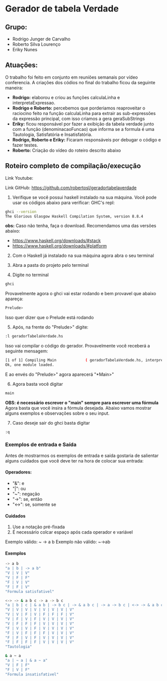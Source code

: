 # Gerador de tabela Verdade 

## Grupo: 
- Rodrigo Junger de Carvalho
- Roberto Silva Lourenço
- Eriky Nunes

## Atuações:
O trabalho foi feito em conjunto em reuniões semanais por vídeo conferencia.
A criações dos códios no final do trabalho ficou da seguinte maneira:
- **Rodrigo:** elaborou e criou as funções calculaLinha e interpretaExpressao.
- **Rodrigo e Roberto:** percebemos que porderiamos reaproveitar o raciocino feito na função calculaLinha para extrair as sub-expressões da expressão principal, com isso criamos a gera geraSubStrings 
- **Eriky:** ficou responsável por fazer a exibição da tabela verdade junto com a função (denominacaoFuncao) que informa se a formula é uma Tautologia, Satisfatória e Insatisfatória.
- **Rodrigo, Roberto e Eriky:** Ficaram responsáveis por debugar o código e fazer testes.
- **Roberto:** Criação do vídeo do roteiro descrito abaixo

## Roteiro completo de compilação/execução
Link Youtube:

Link GitHub: https://github.com/robertosl/geradortabelaverdade

1. Verifique se você possui haskell instalado na sua máquina. Você pode usar os códigos abaixo para verificar: GHC's repl:
```bash
ghci --version
The Glorious Glasgow Haskell Compilation System, version 8.8.4
```
**obs:** Caso não tenha, faça o download. Recomendamos uma das versões abaixo:
- https://www.haskell.org/downloads/#stack
- https://www.haskell.org/downloads/#platform 

2. Com o Haskell já instalado na sua máquina agora abra o seu terminal

3. Abra a pasta do projeto pelo terminal

4. Digite no terminal 
```bash
ghci
```
Provavelmente agora o ghci vai estar rodando e bem provavel que abaixo apareça:
```bash
Prelude>
```
Isso quer dizer que o Prelude está rodando 

5. Após, na frente do "Prelude>" digite: 
```bash
:l geradorTabelaVerdade.hs
```
Isso vai compilar o código do gerador. 
Provavelmente você receberá a seguinte mensagem:
```bash
[1 of 1] Compiling Main             ( geradorTabelaVerdade.hs, interpreted )
Ok, one module loaded.
```
E ao envés do "Prelude>" agora aparecerá "*Main>"

6. Agora basta você digitar
```bash
main
```
**OBS: é necessário escrever o "main" sempre para escrever uma fórmula**
Agora basta que você insira a fórmula desejada. Abaixo vamos mostrar alguns exemplos e observações sobre o seu input.

7. Caso deseje sair do ghci basta digitar 
```bash
:q
```

### Exemplos de entrada e Saída 
Antes de mostrarmos os exemplos de entrada e saída gostaria de salientar alguns cuidados que você deve ter na hora de colocar sua entrada:

#### Operadores:
- "&": e 
- "|": ou 
- "~": negação 
- "->": se, então  
- "<->": se, somente se

#### Cuidados
1. Use a notação pré-fixada
2. É necessário colcar espaço após cada operador e variável

Exemplo válido: ~ -> a b
Exemplo não válido: ~->ab

#### Exemplos
```bash
-> a b
"a | b | -> a b"
"V | V | V"
"V | F | F"
"F | V | V"
"F | F | V"
"Formula satisfativel"
```

```bash
<-> -> & a b c -> a -> b c
"a | b | c | & a b | -> b c | -> & a b c | -> a -> b c | <-> -> & a b c -> a -> b c"
"V | V | V | V | V | V | V | V"
"V | V | F | V | F | F | F | V"
"V | F | V | F | V | V | V | V"
"V | F | F | F | V | V | V | V"
"F | V | V | F | V | V | V | V"
"F | V | F | F | F | V | V | V"
"F | F | V | F | V | V | V | V"
"F | F | F | F | V | V | V | V"
"Tautologia"
```

```bash
& a ~ a
"a | ~ a | & a ~ a"
"V | F | F"
"F | V | F"
"Formula insatisfativel"
```

